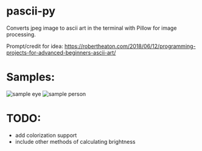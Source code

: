 # pascii-py
Converts jpeg image to ascii art in the terminal with Pillow for image processing.

Prompt/credit for idea: https://robertheaton.com/2018/06/12/programming-projects-for-advanced-beginners-ascii-art/

# Samples:
![sample eye](https://i.imgur.com/ODWg6P9.png?1)
![sample person](https://i.imgur.com/yzoHNKQ.png?1)

# TODO:
* add colorization support
* include other methods of calculating brightness
